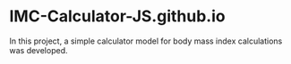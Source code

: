 # IMC-Calculator-JS.github.io
In this project, a simple calculator model for body mass index calculations was developed.
